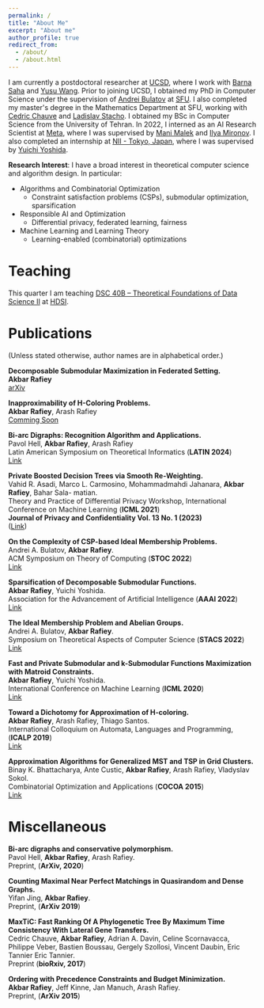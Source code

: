 ```yaml
---
permalink: /
title: "About Me"
excerpt: "About me"
author_profile: true
redirect_from: 
  - /about/
  - /about.html
---
```

I am currently a postdoctoral researcher at [UCSD](https://ucsd.edu/), where I work with [Barna Saha](https://barnasaha.net/) and [Yusu Wang](http://yusu.belkin-wang.org/). Prior to joining UCSD, I obtained my PhD in Computer Science under the supervision of [Andrei Bulatov](https://www.cs.sfu.ca/~abulatov/) at [SFU](https://www.sfu.ca/). I also completed my master's degree in the Mathematics Department at SFU, working with [Cedric Chauve](https://www.sfu.ca/math/people/faculty/cchauve.html) and [Ladislav Stacho](https://www.sfu.ca/~lstacho/Ladislav_Stachos_site/About_Me.html). I obtained my BSc in Computer Science from the University of Tehran.
In 2022, I interned as an AI Research Scientist at [Meta](https://about.meta.com/), where I was supervised by [Mani Malek](https://www.google.com/url?sa=t&amp;rct=j&amp;q=&amp;esrc=s&amp;source=web&amp;cd=&amp;cad=rja&amp;uact=8&amp;ved=2ahUKEwiW_rz22Yf-AhVsPUQIHZREBjEQFnoECAsQAQ&amp;url=https%3A%2F%2Fca.linkedin.com%2Fin%2Fmalekesmaeili&amp;usg=AOvVaw1ISqGOyI1SvKmM6GiP_qFz) and [Ilya Mironov](https://ai.facebook.com/people/ilya-mironov/). I also completed an internship at [NII - Tokyo, Japan](https://www.nii.ac.jp/en/), where I was supervised by [Yuichi Yoshida](http://research.nii.ac.jp/~yyoshida/).

**Research Interest**: I have a broad interest in theoretical computer science and algorithm design. In particular:
- Algorithms and Combinatorial Optimization
  - Constraint satisfaction problems (CSPs), submodular optimization, sparsification
- Responsible AI and Optimization
  - Differential privacy, federated learning, fairness
- Machine Learning and Learning Theory
  - Learning-enabled (combinatorial) optimizations

Teaching
======
This quarter I am teaching [DSC 40B – Theoretical Foundations of Data Science II](https://akbarrafiey.github.io/DSC40B-SP24/) at [HDSI](https://datascience.ucsd.edu).

Publications
======
(Unless stated otherwise, author names are in alphabetical order.)

**Decomposable Submodular Maximization in Federated Setting.**
<br>
**Akbar Rafiey**
<br>
[arXiv](https://arxiv.org/pdf/2402.00138.pdf)

**Inapproximability of H-Coloring Problems.**
<br>
**Akbar Rafiey**, Arash Rafiey
<br>
[Comming Soon](#)

**Bi-arc Digraphs: Recognition Algorithm and Applications.**
<br>
Pavol Hell, **Akbar Rafiey**, Arash Rafiey
<br>
Latin American Symposium on Theoretical Informatics (**LATIN 2024**)
<br>
[Link](https://link.springer.com/chapter/10.1007/978-3-031-55601-2_3)

**Private Boosted Decision Trees via Smooth Re-Weighting.** 
<br>
Vahid R. Asadi, Marco L. Carmosino, Mohammadmahdi Jahanara, **Akbar Rafiey**, Bahar Sala-
matian.
<br>
Theory and Practice of Differential Privacy Workshop, International Conference on Machine Learning (**ICML 2021**)
<br>
**Journal of Privacy and Confidentiality Vol. 13 No. 1 (2023)** 
<br>
([Link](https://journalprivacyconfidentiality.org/index.php/jpc/article/view/808/744))


**On the Complexity of CSP-based Ideal Membership Problems.**
<br>
Andrei A. Bulatov, **Akbar Rafiey**.
<br>
ACM Symposium on Theory of Computing (**STOC 2022**)
<br>
[Link](https://dl.acm.org/doi/abs/10.1145/3519935.3520063)

**Sparsification of Decomposable Submodular Functions.** 
<br>
**Akbar Rafiey**, Yuichi Yoshida.
<br>
Association for the Advancement of Artificial Intelligence (**AAAI 2022**)
<br>
[Link](https://ojs.aaai.org/index.php/AAAI/article/view/21275)

**The Ideal Membership Problem and Abelian Groups.**
<br> 
Andrei A. Bulatov, **Akbar Rafiey**.
<br>
Symposium on Theoretical Aspects of Computer Science (**STACS 2022**)
<br>
[Link](https://drops.dagstuhl.de/storage/00lipics/lipics-vol219-stacs2022/LIPIcs.STACS.2022.18/LIPIcs.STACS.2022.18.pdf)

**Fast and Private Submodular and k-Submodular Functions Maximization with Matroid Constraints.** 
<br>
**Akbar Rafiey**, Yuichi Yoshida.
<br>
International Conference on Machine Learning (**ICML 2020**)
<br>
[Link](http://proceedings.mlr.press/v119/rafiey20a.html)


**Toward a Dichotomy for Approximation of H-coloring.** 
<br>
**Akbar Rafiey**, Arash Rafiey, Thiago Santos.
<br>
International Colloquium on Automata, Languages and Programming, (**ICALP 2019**)
<br>
[Link](https://drops.dagstuhl.de/storage/00lipics/lipics-vol132-icalp2019/LIPIcs.ICALP.2019.91/LIPIcs.ICALP.2019.91.pdf)

**Approximation Algorithms for Generalized MST and TSP in Grid Clusters.** 
<br>
Binay K. Bhattacharya, Ante Custic, **Akbar Rafiey**, Arash Rafiey, Vladyslav Sokol.
<br>
Combinatorial Optimization and Applications (**COCOA 2015**)
<br>
[Link](https://link.springer.com/chapter/10.1007/978-3-319-26626-8_9)


Miscellaneous
======
**Bi-arc digraphs and conservative polymorphism.** 
<br>
Pavol Hell, **Akbar Rafiey**, Arash Rafiey.
<br>
Preprint, (**ArXiv, 2020**)

**Counting Maximal Near Perfect Matchings in Quasirandom and Dense Graphs.** 
<br>
Yifan Jing, **Akbar Rafiey**.
<br>
Preprint, (**ArXiv 2019**)


**MaxTiC: Fast Ranking Of A Phylogenetic Tree By Maximum Time Consistency With Lateral Gene Transfers.** 
<br>
Cedric Chauve, **Akbar Rafiey**, Adrian A. Davin, Celine Scornavacca, Philippe Veber, Bastien Boussau, Gergely Szollosi, Vincent Daubin, Eric Tannier Eric Tannier.
<br>
Preprint (**bioRxiv, 2017**)

**Ordering with Precedence Constraints and Budget Minimization.** 
<br>
**Akbar Rafiey**, Jeff Kinne, Jan Manuch, Arash Rafiey.
<br>
Preprint, (**ArXiv 2015**)
